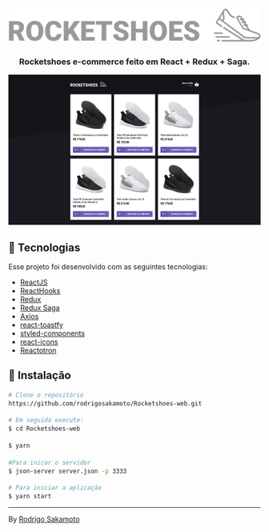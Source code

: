 <h1 align="center">
  <img src=".github/logo.svg" alt="GoStack">
</h1>

<h3 align="center">Rocketshoes e-commerce feito em React + Redux + Saga.</h3>


<p align="center">
  <img src=".github/home.png" border="0" height="300" />
</p>

## 🔧 Tecnologias
<p>Esse projeto foi desenvolvido com as seguintes tecnologias:</p>

- [ReactJS](https://reactjs.org/)
- [ReactHooks](https://pt-br.reactjs.org/docs/hooks-intro.html)
- [Redux](https://reactjs.org/)
- [Redux Saga](https://redux-saga.js.org/)
- [Axios](https://github.com/axios/axios)
- [react-toastfy](https://fkhadra.github.io/react-toastify/)
- [styled-components](https://styled-components.com/)
- [react-icons](https://react-icons.netlify.com/#/)
- [Reactotron](https://infinite.red/reactotron)


## 💾 Instalação

```bash
# Clone o repositório
https://github.com/rodrigosakamoto/Rocketshoes-web.git

# Em seguida execute:
$ cd Rocketshoes-web

$ yarn

#Para inicar o servidor
$ json-server server.json -p 3333

# Para iniciar a aplicação
$ yarn start
```
---
By [Rodrigo Sakamoto](https://www.linkedin.com/in/rodrigo-sakamoto/)

